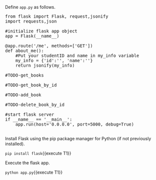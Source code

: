 Define `app.py` as follows.

<pre class="file" data-filename="app.py" data-target="replace">
from flask import Flask, request,jsonify
import requests,json

#initialize flask app object
app = Flask(__name__)

@app.route('/me', methods=['GET'])
def about_me():
	#Put your studentID and name in my_info variable
    my_info = {'id':'', 'name':''}
	return jsonify(my_info)

#TODO-get_books

#TODO-get_book_by_id
	
#TODO-add_book

#TODO-delete_book_by_id

#start flask server
if __name__ == '__main__':
    app.run(host='0.0.0.0', port=5000, debug=True)

</pre>

Install Flask using the pip package manager for Python (if not previously installed).

`pip install flask`{{execute T1}}

Execute the flask app.

`python app.py`{{execute T1}}



